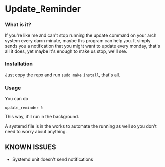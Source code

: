 # Update_Reminder

### What is it?
If you're like me and can't stop running the update command on your arch system every damn minute, maybe this program can help you.
It simply sends you a notification that you might want to update every monday, that's all it does, yet maybe it's enough to make us stop, we'll see.

### Installation

Just copy the repo and run `sudo make install`, that's all.

### Usage

You can do 
```console
update_reminder &
```
This way, it'll run in the background. 

A systemd file is in the works to automate the running as well so you don't need to worry about anything.

## KNOWN ISSUES

- Systemd unit doesn't send notifications
